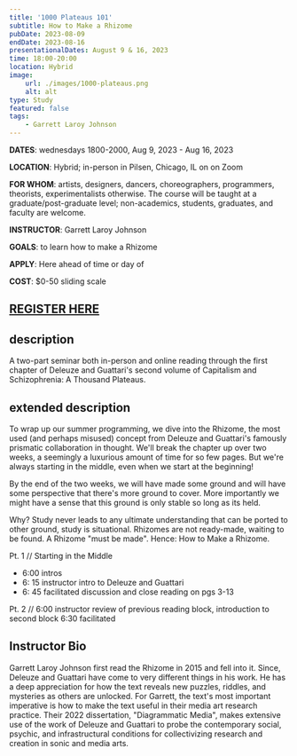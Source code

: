 ```yaml
---
title: '1000 Plateaus 101'
subtitle: How to Make a Rhizome
pubDate: 2023-08-09
endDate: 2023-08-16
presentationalDates: August 9 & 16, 2023
time: 18:00-20:00
location: Hybrid
image:
    url: ./images/1000-plateaus.png
    alt: alt
type: Study
featured: false
tags:
    - Garrett Laroy Johnson
---
```


**DATES**: wednesdays 1800-2000, Aug 9, 2023 - Aug 16, 2023

**LOCATION**: Hybrid; in-person in Pilsen, Chicago, IL on on Zoom

**FOR WHOM**: artists, designers, dancers, choreographers, programmers, theorists, experimentalists otherwise. The course will be taught at a graduate/post-graduate level; non-academics, students, graduates, and faculty are welcome.

**INSTRUCTOR**: Garrett Laroy Johnson

**GOALS**: to learn how to make a Rhizome

**APPLY**: Here ahead of time or day of

**COST**: $0-50 sliding scale

## [REGISTER HERE](https://ko-fi.com/ccam_chicago/shop)

## description

A two-part seminar both in-person and online reading through the first chapter of Deleuze and Guattari's second volume of Capitalism and Schizophrenia: A Thousand Plateaus.

## extended description

To wrap up our summer programming, we dive into the Rhizome, the most used (and perhaps misused) concept from Deleuze and Guattari's famously prismatic collaboration in thought. We'll break the chapter up over two weeks, a seemingly a luxurious amount of time for so few pages. But we're always starting in the middle, even when we start at the beginning!

By the end of the two weeks, we will have made some ground and will have some perspective that there's more ground to cover. More importantly we might have a sense that this ground is only stable so long as its held.

Why? Study never leads to any ultimate understanding that can be ported to other ground, study is situational. Rhizomes are not ready-made, waiting to be found. A Rhizome "must be made". Hence: How to Make a Rhizome.

Pt. 1 // Starting in the Middle

- 6:00 intros
- 6: 15 instructor intro to Deleuze and Guattari
- 6: 45 facilitated discussion and close reading on pgs 3-13

Pt. 2 //
6:00 instructor review of previous reading block, introduction to second block
6:30 facilitated

<!-- In this seven-session seminar, we will work through key sections of A Thousand Plateaus. CCAM's selection of ATP as the basis of their first seminar is not incidental. Indeed, Deleuze once wrote "where to begin in philosophy has always - rightly - been regarded as a very delicate problem"[0]. The text models creative inquiry or inquiring creation that is unapologetically non-deferential to creativity or inquiry. This deep transdisciplinarity is borne out in myriad scholars and artists who have taken up the arrows shot by Deleuze and Guattari [1]. D&G's characterization of philosophy as the creation of concepts make it a clear friend to artists, designers, musicians, and dancers wishing to deepen their work's intellectual project. Crosswise, it affords the possibility for creative impulse (what Brian Massumi calls the "shock to thought") to writers and humanists. In short, we will pursue what it means to generate theoretical studies for practice as well as practices for study.

This course will be conducted for both true beginners of philosophy and Deleuze and Guattari as well for those returning to the text with a beginner spirit. Deleuze also characterized philosophy not as a guidebook but as a "tool box". In this sense we will learn and practice expressive techniques of some of these conceptual tools. With an eye for safety we will heed Deleuze and Guattari's many caveats. Practiced in and outside of class, a crucial outcome of the course will be facility with close reading. Close reading can be understood as an analytic, reflective, and discursive practice that seeks understanding of how the text's machines of thought work -- before plugging them into our own machines to make them useful elsewhere.

A Thousand Plateaus, the second co-written text by activist philosopher and clinical psychologist Felix Guattari and Gilles Deleuze, is a wild text representing the sustained collaboration of two very different and seemingly incompatible minds. Before meeting Guattari, Deleuze's work was characterized as rigorous yet provocative readings of the history of philosophy, in which he would "take a philosopher from behind and give them a child they wouldn't recognize". Guattari was an activist and psychoanalyst working clinically and experimentally at La Borde, a Parisian countryside for schizophrenics. Guattari, always keen for gathering and connecting ensembles of philosophers, activists, and thinkers, was recruited by Delueze into this truly unique dyadic thinking-making machine.

This class is an intro to deep transdisciplinarity: Deleuze and Guattari's four collaborative texts represent their omnivorous and insatiable appetite for systems of thought and practice as well as, traversing and careen through disciplinary walls, including art, classical and electronic music, literature, biology, psychoanalysis, thermodynamics, topological mathematics, linguistics and semiotics, theatre, physics, cybernetics, computation, film and cinema, and politics to name a few.

The reputation truly precedes it. On the one hand, the work has been derided as obtuse and esoteric and accused of misusing concepts borrowed from scientific disciplines. On the other, it continues to serve artists, writers, and scholars as a wellspring of generative and provocative concepts and affects almost half a century after its publication. The rhizomatic image of thought, the line of flight, becoming-woman, the body without organs, the assemblage, and the virtual pockmark many artist descriptions, literary criticisms, and even business management scholarship. Familiar concepts such as the refrain, territory, and chaos take on dynamic meanings in Deleuze and Guattari's far-from-equilibrium systems of thought.

We won't end having solved any great mysteries or found ready-made theoretical frameworks for our work. But we will have found ourselves a prism that catches the sun and moon a bit differently, something that diffracts new vibrancies of waves and rays into our work and into our eyes. -->

## Instructor Bio

Garrett Laroy Johnson first read the Rhizome in 2015 and fell into it. Since, Deleuze and Guattari have come to very different things in his work. He has a deep appreciation for how the text reveals new puzzles, riddles, and mysteries as others are unlocked. For Garrett, the text's most important imperative is how to make the text useful in their media art research practice. Their 2022 dissertation, "Diagrammatic Media", makes extensive use of the work of Deleuze and Guattari to probe the contemporary social, psychic, and infrastructural conditions for collectivizing research and creation in sonic and media arts.
